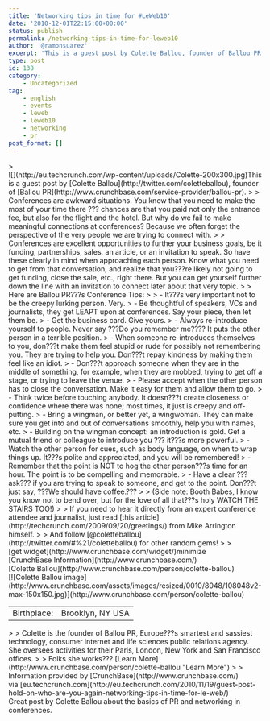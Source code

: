 ```yaml
---
title: 'Networking tips in time for #LeWeb10'
date: '2010-12-01T22:15:00+00:00'
status: publish
permalink: /networking-tips-in-time-for-leweb10
author: '@ramonsuarez'
excerpt: 'This is a guest post by Colette Ballou, founder of Ballou PR. Conferences are awkward situations. You know that you need to make the most of your time there ??? chances are that you paid not only the entrance fee, but also for the flight and the hot...'
type: post
id: 138
category:
    - Uncategorized
tag:
    - english
    - events
    - leweb
    - leweb10
    - networking
    - pr
post_format: []
---
```

<div class="posterous_bookmarklet_entry">> <div>![](http://eu.techcrunch.com/wp-content/uploads/Colette-200x300.jpg)This is a guest post by [Colette Ballou](http://twitter.com/coletteballou), founder of [Ballou PR](http://www.crunchbase.com/service-provider/ballou-pr).
> 
> Conferences are awkward situations. You know that you need to make the most of your time there ??? chances are that you paid not only the entrance fee, but also for the flight and the hotel. But why do we fail to make meaningful connections at conferences? Because we often forget the perspective of the very people we are trying to connect with.
> 
> Conferences are excellent opportunities to further your business goals, be it funding, partnerships, sales, an article, or an invitation to speak. So have these clearly in mind when approaching each person. Know what you need to get from that conversation, and realize that you???re likely not going to get funding, close the sale, etc., right there. But you can get yourself further down the line with an invitation to connect later about that very topic.
> 
> Here are Ballou PR???s Conference Tips:
> 
> - It???s very important not to be the creepy lurking person. Very.
> - Be thoughtful of speakers, VCs and journalists, they get LEAPT upon at conferences. Say your piece, then let them be.
> - Get the business card. Give yours.
> - Always re-introduce yourself to people. Never say ???Do you remember me???? It puts the other person in a terrible position.
> - When someone re-introduces themselves to you, don???t make them feel stupid or rude for possibly not remembering you. They are trying to help you. Don???t repay kindness by making them feel like an idiot.
> - Don???t approach someone when they are in the middle of something, for example, when they are mobbed, trying to get off a stage, or trying to leave the venue.
> - Please accept when the other person has to close the conversation. Make it easy for them and allow them to go.
> - Think twice before touching anybody. It doesn???t create closeness or confidence where there was none; most times, it just is creepy and off-putting.
> - Bring a wingman, or better yet, a wingwoman. They can make sure you get into and out of conversations smoothly, help you with names, etc.
> - Building on the wingman concept: an introduction is gold. Get a mutual friend or colleague to introduce you ??? it???s more powerful.
> - Watch the other person for cues, such as body language, on when to wrap things up. It???s polite and appreciated, and you will be remembered!
> - Remember that the point is NOT to hog the other person???s time for an hour. The point is to be compelling and memorable.
> - Have a clear ???ask??? if you are trying to speak to someone, and get to the point. Don???t just say, ???We should have coffee.???
> 
> (Side note: Booth Babes, I know you know not to bend over, but for the love of all that???s holy WATCH THE STAIRS TOO!)
> 
> If you need to hear it directly from an expert conference attendee and journalist, just read [this article](http://techcrunch.com/2009/09/20/greetings/) from Mike Arrington himself.
> 
> And follow [@coletteballou](http://twitter.com/#%21/coletteballou) for other random gems!
> 
> <div><div>[get widget](http://www.crunchbase.com/widget/)<a>minimize</a><div>[CrunchBase Information](http://www.crunchbase.com/)</div></div><div><div>[Colette Ballou](http://www.crunchbase.com/person/colette-ballou)</div><div><div> [![Colette Ballou image](http://www.crunchbase.com/assets/images/resized/0010/8048/108048v2-max-150x150.jpg)](http://www.crunchbase.com/person/colette-ballou)</div><div><table><tr><td>Birthplace:</td><td>Brooklyn, NY USA</td></tr></table>
> 
> Colette is the founder of Ballou PR, Europe???s smartest and sassiest technology, consumer internet and life sciences public relations agency. She oversees activities for their Paris, London, New York and San Francisco offices.
> 
> Folks she works??? [Learn More](http://www.crunchbase.com/person/colette-ballou "Learn More")
> 
> </div></div><div>Information provided by [CrunchBase](http://www.crunchbase.com/)</div></div></div></div>

<div class="posterous_quote_citation">via [eu.techcrunch.com](http://eu.techcrunch.com/2010/11/19/guest-post-hold-on-who-are-you-again-networking-tips-in-time-for-le-web/)</div>Great post by Colette Ballou about the basics of PR and networking in conferences.

</div>